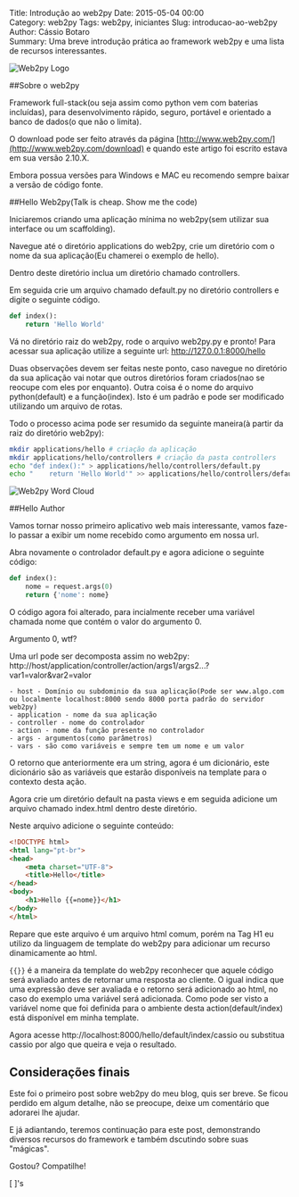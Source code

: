 Title: Introdução ao web2py
Date: 2015-05-04 00:00  
Category: web2py
Tags: web2py, iniciantes
Slug: introducao-ao-web2py 
Author: Cássio Botaro  
Summary: Uma breve introdução prática ao framework web2py e uma lista de recursos interessantes.

![Web2py Logo]({filename}/images/web2py_logo.png)

##Sobre o web2py

Framework full-stack(ou seja assim como python vem com baterias incluídas), para desenvolvimento rápido, seguro, portável e orientado a banco de dados(o que não o limita).

O download pode ser feito através da página [http://www.web2py.com/](http://www.web2py.com/download) e quando este artigo foi escrito estava em sua versão 2.10.X.

Embora possua versões para Windows e MAC eu recomendo sempre baixar a versão de código fonte.

##Hello Web2py(Talk is cheap. Show me the code)

Iniciaremos criando uma aplicação mínima no web2py(sem utilizar sua interface ou um scaffolding).

Navegue até o diretório applications do web2py, crie um diretório com o nome da sua aplicação(Eu chamerei o exemplo de hello).

Dentro deste diretório inclua um diretório chamado controllers.

Em seguida crie um arquivo chamado default.py no diretório controllers e digite o seguinte código.

```python
def index():
    return 'Hello World'
```

Vá no diretório raiz do web2py, rode o arquivo web2py.py e pronto!
Para acessar sua aplicação utilize a seguinte url: http://127.0.0.1:8000/hello

Duas observações devem ser feitas neste ponto, caso navegue no diretório da sua aplicação vai notar que outros diretórios foram criados(nao se reocupe com eles por enquanto). Outra coisa é o nome do arquivo python(default) e a função(index). Isto é um padrão e pode ser modificado utilizando um arquivo de rotas.

Todo o processo acima pode ser resumido da seguinte maneira(à partir da raiz do diretório web2py):
```bash
mkdir applications/hello # criação da aplicação
mkdir applications/hello/controllers # criação da pasta controllers
echo "def index():" > applications/hello/controllers/default.py
echo "    return 'Hello World'" >> applications/hello/controllers/default.py
```

![Web2py Word Cloud]({filename}/images/tag-cloud-web2py.png)

##Hello Author

Vamos tornar nosso primeiro aplicativo web mais interessante, vamos faze-lo passar a exibir um nome recebido como argumento em nossa url.

Abra novamente o controlador default.py e agora adicione o seguinte código:
```python
def index():
    nome = request.args(0)
    return {'nome': nome}
```
 
 O código agora foi alterado, para incialmente receber uma variável chamada nome que contém o valor do argumento 0.

 Argumento 0, wtf? 

 Uma url pode ser decomposta assim no web2py:
    http://host/application/controller/action/args1/args2...?var1=valor&var2=valor

    - host - Domínio ou subdominio da sua aplicação(Pode ser www.algo.com ou localmente localhost:8000 sendo 8000 porta padrão do servidor web2py)
    - application - nome da sua aplicação
    - controller - nome do controlador
    - action - nome da função presente no controlador
    - args - argumentos(como parâmetros)
    - vars - são como variáveis e sempre tem um nome e um valor

O retorno que anteriormente era um string, agora é um dicionário, este dicionário são as variáveis que estarão disponíveis na template para o contexto desta ação.

Agora crie um diretório default na pasta views e em seguida adicione um arquivo chamado index.html dentro deste diretório.

Neste arquivo adicione o seguinte conteúdo:
```html
<!DOCTYPE html>
<html lang="pt-br">
<head>
    <meta charset="UTF-8">
    <title>Hello</title>
</head>
<body>
    <h1>Hello {{=nome}}</h1>
</body>
</html>
```

Repare que este arquivo é um arquivo html comum, porém na Tag H1 eu utilizo da linguagem de template do web2py para adicionar um recurso dinamicamente ao html.

`{{}}` é a maneira da template do web2py reconhecer que aquele código será avaliado antes de retornar uma resposta ao cliente. O igual indica que uma expressão deve ser avaliada e o retorno será adicionado ao html, no caso do exemplo uma variável será adicionada.
Como pode ser visto a variável nome que foi definida para o ambiente desta action(default/index) está disponível em minha template.

Agora acesse http://localhost:8000/hello/default/index/cassio ou substitua cassio por algo que queira e veja o resultado.

## Considerações finais
Este foi o primeiro post sobre web2py do meu blog, quis ser breve. Se ficou perdido em algum detalhe, não se preocupe, deixe um comentário que adorarei lhe ajudar.

E já adiantando, teremos continuação para este post, demonstrando diversos recursos do framework e também dscutindo sobre suas "mágicas".

Gostou? Compatilhe!

[ ]'s



